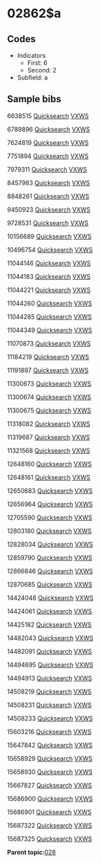 # 02862$a

## Codes

-   Indicators
    -   First: 6
    -   Second: 2
-   Subfield: a

## Sample bibs

6638515 [Quicksearch](https://search.library.yale.edu/catalog/6638515) [VXWS](http://prodorbis.library.yale.edu:7014/vxws/GetHoldingsService?bibId=6638515)

6789896 [Quicksearch](https://search.library.yale.edu/catalog/6789896) [VXWS](http://prodorbis.library.yale.edu:7014/vxws/GetHoldingsService?bibId=6789896)

7624819 [Quicksearch](https://search.library.yale.edu/catalog/7624819) [VXWS](http://prodorbis.library.yale.edu:7014/vxws/GetHoldingsService?bibId=7624819)

7751894 [Quicksearch](https://search.library.yale.edu/catalog/7751894) [VXWS](http://prodorbis.library.yale.edu:7014/vxws/GetHoldingsService?bibId=7751894)

7979311 [Quicksearch](https://search.library.yale.edu/catalog/7979311) [VXWS](http://prodorbis.library.yale.edu:7014/vxws/GetHoldingsService?bibId=7979311)

8457983 [Quicksearch](https://search.library.yale.edu/catalog/8457983) [VXWS](http://prodorbis.library.yale.edu:7014/vxws/GetHoldingsService?bibId=8457983)

8848261 [Quicksearch](https://search.library.yale.edu/catalog/8848261) [VXWS](http://prodorbis.library.yale.edu:7014/vxws/GetHoldingsService?bibId=8848261)

9450923 [Quicksearch](https://search.library.yale.edu/catalog/9450923) [VXWS](http://prodorbis.library.yale.edu:7014/vxws/GetHoldingsService?bibId=9450923)

9728531 [Quicksearch](https://search.library.yale.edu/catalog/9728531) [VXWS](http://prodorbis.library.yale.edu:7014/vxws/GetHoldingsService?bibId=9728531)

10156689 [Quicksearch](https://search.library.yale.edu/catalog/10156689) [VXWS](http://prodorbis.library.yale.edu:7014/vxws/GetHoldingsService?bibId=10156689)

10496754 [Quicksearch](https://search.library.yale.edu/catalog/10496754) [VXWS](http://prodorbis.library.yale.edu:7014/vxws/GetHoldingsService?bibId=10496754)

11044146 [Quicksearch](https://search.library.yale.edu/catalog/11044146) [VXWS](http://prodorbis.library.yale.edu:7014/vxws/GetHoldingsService?bibId=11044146)

11044183 [Quicksearch](https://search.library.yale.edu/catalog/11044183) [VXWS](http://prodorbis.library.yale.edu:7014/vxws/GetHoldingsService?bibId=11044183)

11044221 [Quicksearch](https://search.library.yale.edu/catalog/11044221) [VXWS](http://prodorbis.library.yale.edu:7014/vxws/GetHoldingsService?bibId=11044221)

11044260 [Quicksearch](https://search.library.yale.edu/catalog/11044260) [VXWS](http://prodorbis.library.yale.edu:7014/vxws/GetHoldingsService?bibId=11044260)

11044285 [Quicksearch](https://search.library.yale.edu/catalog/11044285) [VXWS](http://prodorbis.library.yale.edu:7014/vxws/GetHoldingsService?bibId=11044285)

11044349 [Quicksearch](https://search.library.yale.edu/catalog/11044349) [VXWS](http://prodorbis.library.yale.edu:7014/vxws/GetHoldingsService?bibId=11044349)

11070873 [Quicksearch](https://search.library.yale.edu/catalog/11070873) [VXWS](http://prodorbis.library.yale.edu:7014/vxws/GetHoldingsService?bibId=11070873)

11184219 [Quicksearch](https://search.library.yale.edu/catalog/11184219) [VXWS](http://prodorbis.library.yale.edu:7014/vxws/GetHoldingsService?bibId=11184219)

11191897 [Quicksearch](https://search.library.yale.edu/catalog/11191897) [VXWS](http://prodorbis.library.yale.edu:7014/vxws/GetHoldingsService?bibId=11191897)

11300673 [Quicksearch](https://search.library.yale.edu/catalog/11300673) [VXWS](http://prodorbis.library.yale.edu:7014/vxws/GetHoldingsService?bibId=11300673)

11300674 [Quicksearch](https://search.library.yale.edu/catalog/11300674) [VXWS](http://prodorbis.library.yale.edu:7014/vxws/GetHoldingsService?bibId=11300674)

11300675 [Quicksearch](https://search.library.yale.edu/catalog/11300675) [VXWS](http://prodorbis.library.yale.edu:7014/vxws/GetHoldingsService?bibId=11300675)

11318082 [Quicksearch](https://search.library.yale.edu/catalog/11318082) [VXWS](http://prodorbis.library.yale.edu:7014/vxws/GetHoldingsService?bibId=11318082)

11319687 [Quicksearch](https://search.library.yale.edu/catalog/11319687) [VXWS](http://prodorbis.library.yale.edu:7014/vxws/GetHoldingsService?bibId=11319687)

11321568 [Quicksearch](https://search.library.yale.edu/catalog/11321568) [VXWS](http://prodorbis.library.yale.edu:7014/vxws/GetHoldingsService?bibId=11321568)

12648160 [Quicksearch](https://search.library.yale.edu/catalog/12648160) [VXWS](http://prodorbis.library.yale.edu:7014/vxws/GetHoldingsService?bibId=12648160)

12648161 [Quicksearch](https://search.library.yale.edu/catalog/12648161) [VXWS](http://prodorbis.library.yale.edu:7014/vxws/GetHoldingsService?bibId=12648161)

12650683 [Quicksearch](https://search.library.yale.edu/catalog/12650683) [VXWS](http://prodorbis.library.yale.edu:7014/vxws/GetHoldingsService?bibId=12650683)

12656964 [Quicksearch](https://search.library.yale.edu/catalog/12656964) [VXWS](http://prodorbis.library.yale.edu:7014/vxws/GetHoldingsService?bibId=12656964)

12705590 [Quicksearch](https://search.library.yale.edu/catalog/12705590) [VXWS](http://prodorbis.library.yale.edu:7014/vxws/GetHoldingsService?bibId=12705590)

12803180 [Quicksearch](https://search.library.yale.edu/catalog/12803180) [VXWS](http://prodorbis.library.yale.edu:7014/vxws/GetHoldingsService?bibId=12803180)

12828034 [Quicksearch](https://search.library.yale.edu/catalog/12828034) [VXWS](http://prodorbis.library.yale.edu:7014/vxws/GetHoldingsService?bibId=12828034)

12859790 [Quicksearch](https://search.library.yale.edu/catalog/12859790) [VXWS](http://prodorbis.library.yale.edu:7014/vxws/GetHoldingsService?bibId=12859790)

12866846 [Quicksearch](https://search.library.yale.edu/catalog/12866846) [VXWS](http://prodorbis.library.yale.edu:7014/vxws/GetHoldingsService?bibId=12866846)

12870685 [Quicksearch](https://search.library.yale.edu/catalog/12870685) [VXWS](http://prodorbis.library.yale.edu:7014/vxws/GetHoldingsService?bibId=12870685)

14424048 [Quicksearch](https://search.library.yale.edu/catalog/14424048) [VXWS](http://prodorbis.library.yale.edu:7014/vxws/GetHoldingsService?bibId=14424048)

14424061 [Quicksearch](https://search.library.yale.edu/catalog/14424061) [VXWS](http://prodorbis.library.yale.edu:7014/vxws/GetHoldingsService?bibId=14424061)

14425182 [Quicksearch](https://search.library.yale.edu/catalog/14425182) [VXWS](http://prodorbis.library.yale.edu:7014/vxws/GetHoldingsService?bibId=14425182)

14482043 [Quicksearch](https://search.library.yale.edu/catalog/14482043) [VXWS](http://prodorbis.library.yale.edu:7014/vxws/GetHoldingsService?bibId=14482043)

14482091 [Quicksearch](https://search.library.yale.edu/catalog/14482091) [VXWS](http://prodorbis.library.yale.edu:7014/vxws/GetHoldingsService?bibId=14482091)

14494695 [Quicksearch](https://search.library.yale.edu/catalog/14494695) [VXWS](http://prodorbis.library.yale.edu:7014/vxws/GetHoldingsService?bibId=14494695)

14494913 [Quicksearch](https://search.library.yale.edu/catalog/14494913) [VXWS](http://prodorbis.library.yale.edu:7014/vxws/GetHoldingsService?bibId=14494913)

14508219 [Quicksearch](https://search.library.yale.edu/catalog/14508219) [VXWS](http://prodorbis.library.yale.edu:7014/vxws/GetHoldingsService?bibId=14508219)

14508231 [Quicksearch](https://search.library.yale.edu/catalog/14508231) [VXWS](http://prodorbis.library.yale.edu:7014/vxws/GetHoldingsService?bibId=14508231)

14508233 [Quicksearch](https://search.library.yale.edu/catalog/14508233) [VXWS](http://prodorbis.library.yale.edu:7014/vxws/GetHoldingsService?bibId=14508233)

15603216 [Quicksearch](https://search.library.yale.edu/catalog/15603216) [VXWS](http://prodorbis.library.yale.edu:7014/vxws/GetHoldingsService?bibId=15603216)

15647842 [Quicksearch](https://search.library.yale.edu/catalog/15647842) [VXWS](http://prodorbis.library.yale.edu:7014/vxws/GetHoldingsService?bibId=15647842)

15658929 [Quicksearch](https://search.library.yale.edu/catalog/15658929) [VXWS](http://prodorbis.library.yale.edu:7014/vxws/GetHoldingsService?bibId=15658929)

15658930 [Quicksearch](https://search.library.yale.edu/catalog/15658930) [VXWS](http://prodorbis.library.yale.edu:7014/vxws/GetHoldingsService?bibId=15658930)

15667827 [Quicksearch](https://search.library.yale.edu/catalog/15667827) [VXWS](http://prodorbis.library.yale.edu:7014/vxws/GetHoldingsService?bibId=15667827)

15686900 [Quicksearch](https://search.library.yale.edu/catalog/15686900) [VXWS](http://prodorbis.library.yale.edu:7014/vxws/GetHoldingsService?bibId=15686900)

15686901 [Quicksearch](https://search.library.yale.edu/catalog/15686901) [VXWS](http://prodorbis.library.yale.edu:7014/vxws/GetHoldingsService?bibId=15686901)

15687322 [Quicksearch](https://search.library.yale.edu/catalog/15687322) [VXWS](http://prodorbis.library.yale.edu:7014/vxws/GetHoldingsService?bibId=15687322)

15687325 [Quicksearch](https://search.library.yale.edu/catalog/15687325) [VXWS](http://prodorbis.library.yale.edu:7014/vxws/GetHoldingsService?bibId=15687325)

**Parent topic:**[028](../../tags/028/028.md)


